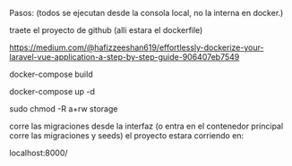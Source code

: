 Pasos: (todos se ejecutan desde la consola local, no la interna en docker.)
<!-- 0 -->
traete el proyecto de github (alli estara el dockerfile)

<!-- 1 -->
https://medium.com/@hafizzeeshan619/effortlessly-dockerize-your-laravel-vue-application-a-step-by-step-guide-906407eb7549

<!-- 2 -->
docker-compose build

<!-- 3 -->
docker-compose up -d

<!-- 4  solo en linux...-->
sudo chmod -R a+rw storage

<!-- 5 -->
corre las migraciones desde la interfaz
(o entra en el contenedor principal corre las migraciones y seeds)
el proyecto estara corriendo en:

localhost:8000/
